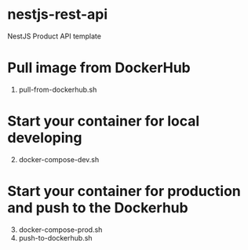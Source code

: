 # nestjs-rest-api

NestJS Product API template

# Pull image from DockerHub

1. pull-from-dockerhub.sh

# Start your container for local developing

2. docker-compose-dev.sh

# Start your container for production and push to the Dockerhub

3. docker-compose-prod.sh
4. push-to-dockerhub.sh
